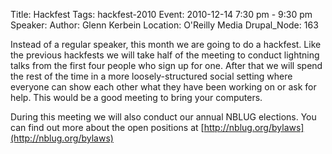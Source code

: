 Title: Hackfest
Tags: hackfest-2010
Event: 2010-12-14 7:30 pm - 9:30 pm
Speaker: 
Author: Glenn Kerbein
Location: O'Reilly Media
Drupal_Node: 163

Instead of a regular speaker, this month we are going to do a hackfest. Like the previous hackfests we will take half of the meeting to conduct lightning talks from the first four people who sign up for one. After that we will spend the rest of the time in a more loosely-structured social setting where everyone can show each other what they have been working on or ask for help. This would be a good meeting to bring your computers.

During this meeting we will also conduct our annual NBLUG elections. You can find out more about the open positions at [http://nblug.org/bylaws](http://nblug.org/bylaws)
